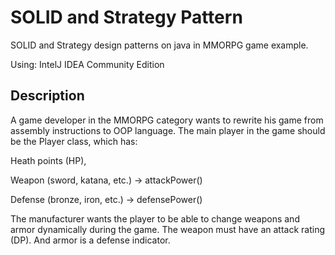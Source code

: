 # SOLID and Strategy Pattern
SOLID and Strategy design patterns on java in MMORPG game example.

Using: IntelJ IDEA Community Edition

## Description
A game developer in the MMORPG category wants to rewrite his game from assembly instructions to OOP language.
The main player in the game should be the Player class, which has:

Heath points (HP),

Weapon (sword, katana, etc.) -> attackPower()

Defense (bronze, iron, etc.) -> defensePower()

The manufacturer wants the player to be able to change weapons and armor dynamically during the game.
The weapon must have an attack rating (DP). And armor is a defense indicator.
